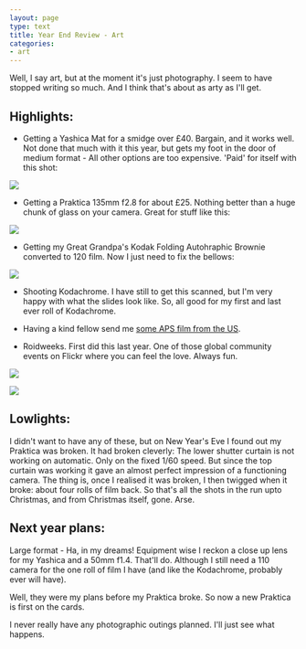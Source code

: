 ```yaml
---
layout: page
type: text
title: Year End Review - Art
categories: 
- art
---
```

Well, I say art, but at the moment it's just photography. I seem to have stopped writing so much. And I think that's about as arty as I'll get.  

## Highlights:

* Getting a Yashica Mat for a smidge over £40. Bargain, and it works well. Not done that much with it this year, but gets my foot in the door of medium format - All other options are too expensive. 'Paid' for itself with this shot:

<a href="http://www.flickr.com/photos/i-5-m/4008993519/"><img src="http://farm3.static.flickr.com/2490/4008993519_4e30aca855_m.jpg"></a>

* Getting a Praktica 135mm f2.8 for about £25. Nothing better than a huge chunk of glass on your camera. Great for stuff like this:

<a href="http://www.flickr.com/photos/i-5-m/3933051151/"><img src="http://farm3.static.flickr.com/2630/3933051151_680df0b4d4_m.jpg"></a> 

* Getting my Great Grandpa's Kodak Folding Autohraphic Brownie converted to 120 film. Now I just need to fix the bellows:

<a href="http://www.flickr.com/photos/i-5-m/3624892594/"><img src="http://farm4.static.flickr.com/3416/3624892594_6a97feb2c3_m.jpg"></a>

* Shooting Kodachrome. I have still to get this scanned, but I'm very happy with what the slides look like. So, all good for my first and last ever roll of Kodachrome.

* Having a kind fellow send me [some APS film from the US](http://i5m.co.uk/post/248778072/completely-forgot-to-write-a-about-this-but-its).   

* Roidweeks. First did this last year. One of those global community events on Flickr where you can feel the love.  Always fun.

<a href="http://www.flickr.com/photos/i-5-m/3501529124/"><img src="http://farm4.static.flickr.com/3359/3501529124_bf78333407_m.jpg"></a>

<a href="http://www.flickr.com/photos/i-5-m/4075590451/"><img src="http://farm3.static.flickr.com/2694/4075590451_2b065d7942_m.jpg"></a>

## Lowlights:

I didn't want to have any of these, but on New Year's Eve I found out my Praktica was broken. It had broken cleverly: The lower shutter curtain is not working on automatic. Only on the fixed 1/60 speed. But since the top curtain was working it gave an almost perfect impression of a functioning camera. The thing is, once I realised it was broken, I then twigged when it broke: about four rolls of film back. So that's all the shots in the run upto Christmas, and from Christmas itself, gone. Arse. 

## Next year plans:

Large format - Ha, in my dreams!
Equipment wise I reckon a close up lens for my Yashica and a 50mm f1.4. That'll do. Although I still need a 110 camera for the one roll of film I have (and like the Kodachrome, probably ever will have).

Well, they were my plans before my Praktica broke. So now a new Praktica is first on the cards. 

I never really have any photographic outings planned. I'll just see what happens.  